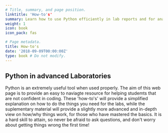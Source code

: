 ```yaml
---
# Title, summary, and page position.
linktitle: 'How-to's'
summary: Learn how to use Python efficiently in lab reports and for analysing data.
weight: 1
icon: book
icon_pack: fas

# Page metadata.
title: How-to's
date: '2018-09-09T00:00:00Z'
type: book # Do not modify.
---
```


## Python in advanced Laboratories

Python is an extremely useful tool when used properly. The aim of this web page is to provide an easy to naviagte resource for helping studemts that are not confident in coding. These 'how-to's' will provide a simplified explanation on how to do the things you need for the labs, while the suplementary material will provide a slightly more advanced and in-depth view on how/why things work, for those who have mastered the basics. It is a hard skill to attain, so never be afraid to ask questions, and don't worry about getting things wrong the first time!
